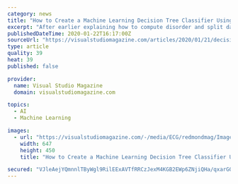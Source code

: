 ```yaml
---
category: news
title: "How to Create a Machine Learning Decision Tree Classifier Using C#"
excerpt: "After earlier explaining how to compute disorder and split data in his exploration of machine learning decision tree classifiers, resident data scientist Dr. James McCaffrey of Microsoft Research now shows how to use the splitting and disorder code to ..."
publishedDateTime: 2020-01-22T16:17:00Z
sourceUrl: "https://visualstudiomagazine.com/articles/2020/01/21/decision-tree-classifier.aspx"
type: article
quality: 39
heat: 39
published: false

provider:
  name: Visual Studio Magazine
  domain: visualstudiomagazine.com

topics:
  - AI
  - Machine Learning

images:
  - url: "https://visualstudiomagazine.com/-/media/ECG/redmondmag/Images/IntroImagesBigSmall/BlocksColorsPinkSmall.jpg"
    width: 647
    height: 450
    title: "How to Create a Machine Learning Decision Tree Classifier Using C#"

secured: "VJleAejYQmnnlTByWgl9RilEExAVTfRRCzJexM4KGB2EWp6ZNjiQHa/qxarGQTfN84HZMMSlfFJBmYlUrsAmlg2rMulc09ediiq5Xwj3inNNTdTzZU64cHGQvg/R2jHLaXZEpeg6NhS98/wCknxJIChk06DRQ3/oATUNSyzU4opm/6TusjFxleiviCwgHYzC5ijBAEegzhIzK8zlxPHNKh6E74qxn42KeWZPTed91UC2cmL9+MgBDfDs3OVkMhd3azXOTXAzehL3WqAizHDgU3C4ksqnOv0WTqUHQmUxkU44eb1Ao+/z5vmHjXMTcqHnkr40/uth+7C0nw2//t/culUmHdQGH2dsBmCaMSMdZRiljVc9McDmduvjFQcsFE0t061NldW7+PLmcULKAaARy/I9ArbuM8bt6bt5POVwIMinY4HdRkrxu4c5q8WEYknMD1Nrbj6mkH9/C7Hbs5kmo+g0/S7LwKi8UPwPce0vJrg=;7RYBHJwB0bigOz1EhVQWHg=="
---
```


